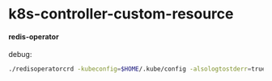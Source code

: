 # k8s-controller-custom-resource

#### redis-operator

debug:
```sh
./redisoperatorcrd -kubeconfig=$HOME/.kube/config -alsologtostderr=true
```
